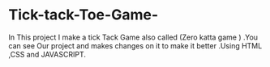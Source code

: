 # Tick-tack-Toe-Game-
In This project I make a tick Tack Game also called (Zero katta game ) .You can see Our project and makes changes on it to make it better .Using HTML ,CSS and JAVASCRIPT.
